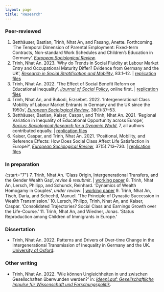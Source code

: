 ```yaml
---
layout: page
title: "Research"
---
```


### Peer-reviewed
1. Betthäuser, Bastian, Trinh, Nhat An, and Fasang, Anette. Forthcoming. ‘The Temporal Dimension of Parental Employment: Fixed-term Contracts, Non-standard Work Schedules and Children’s Education in Germany’, [*European Sociological Review*](https://academic.oup.com/esr).
2. Trinh, Nhat An. 2023. ‘Why do Trends in Social Fluidity at Labour Market Entry and Occupational Maturity Differ? Evidence from Germany and the UK’, [*Research in Social Stratification and Mobility*](https://www.sciencedirect.com/science/article/abs/pii/S0276562422000737), 83:1–12. &#124; [replication files](https://osf.io/vb5fd/)
3. Trinh, Nhat An. 2022. ‘The Effect of Social Benefit Reform on Educational Inequality’, [*Journal of Social Policy*](https://doi.org/10.1017/S0047279422000848), online first. &#124; [replication files](https://osf.io/3cdqv/)
4. Trinh, Nhat An, and Bukodi, Erzsébet. 2022. ‘Intergenerational Class Mobility of Labour Market Entrants in Germany and the UK since the 1950s’, [*European Sociological Review*](https://doi.org/10.1093/esr/jcab028), 38(1):37–53.
5. Betthäuser, Bastian, Kaiser, Caspar, and Trinh, Nhat An. 2021. ‘Regional Variation in Inequality of Educational Opportunity across Europe’, [*Socius: Sociological Research for a Dynamic World*](https://doi.org/10.1177/23780231211019890), 7, all authors contributed equally.  &#124; [replication files](https://osf.io/bca95/)
6. Kaiser, Caspar, and Trinh, Nhat An. 2021. ‘Positional, Mobility, and Reference Effects: How Does Social Class Affect Life Satisfaction in Europe?’, [*European Sociological Review*](https://doi.org/10.1093/esr/jcaa067), 37(5):713–730. &#124; [replication files](https://osf.io/4wx26/)

### In preparation

{:start="7"}
7. Trinh, Nhat An. ‘Class Origin, Intergenerational Transfers, and the Gender Wealth Gap’, *revise & resubmit*. &#124; [working paper](https://osf.io/preprints/socarxiv/fgc9t/)
8. Trinh, Nhat An, Lersch, Philipp, and Schunck, Reinhard. ‘Dynamics of Wealth Homogamy in Couples’, *under review*. &#124; [working paper](https://osf.io/preprints/socarxiv/yrjpf/)
9. Trinh, Nhat An, Tisch, Daria, and Schechtl, Manuel. ‘The Principle of Dynastic Succession in Wealth Transmission.’
10. Lersch, Philipp, Trinh, Nhat An, and Kaiser, Caspar. ‘Consolidated Trajectories? Social Class and Earnings Growth over the Life-Course.’
11. Trinh, Nhat An, and Wiedner, Jonas. ‘Status Reproduction among Children of Immigrants in Europe.’

### Dissertation

- Trinh, Nhat An. 2022. Patterns and Drivers of Over-time Change in the Intergenerational Transmission of Inequality in Germany and the UK. [University of Oxford](https://ora.ox.ac.uk/objects/uuid:cbfb603b-ce55-49e2-87b6-011e7e39bd3f).

### Other writing

- Trinh, Nhat An. 2022. 'Wie können Ungleichheiten in und zwischen Gesellschaften überwunden werden?' in: *[IdeenLauf: Gesellschaftliche Impulse für Wissenschaft und Forschungspolitik](https://www.wissenschaftsjahr.de/2022/fileadmin/user_upload/1__Ideenlauf/IdeenLauf_Ergebnis.pdf)*.

